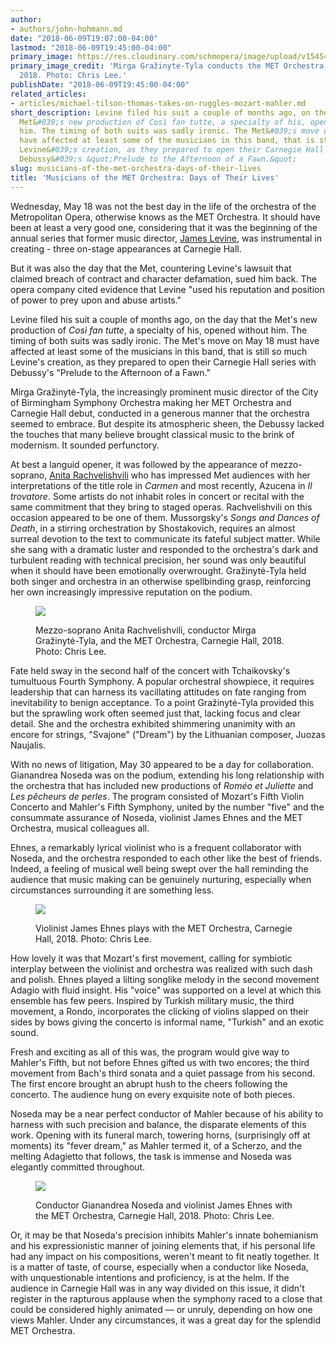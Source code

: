 ```yaml
---
author:
- authors/john-hohmann.md
date: "2018-06-09T19:07:00-04:00"
lastmod: "2018-06-09T19:45:00-04:00"
primary_image: https://res.cloudinary.com/schmopera/image/upload/v1545409169/media/webhook-uploads/1528585355053/sqCH1384301_Original.jpg.jpg
primary_image_credit: 'Mirga Gražinyte-Tyla conducts the MET Orchestra, Carnegie Hall,
  2018. Photo: Chris Lee.'
publishDate: "2018-06-09T19:45:00-04:00"
related_articles:
- articles/michael-tilson-thomas-takes-on-ruggles-mozart-mahler.md
short_description: Levine filed his suit a couple of months ago, on the day that the
  Met&#039;s new production of Così fan tutte, a specialty of his, opened without
  him. The timing of both suits was sadly ironic. The Met&#039;s move on May 18 must
  have affected at least some of the musicians in this band, that is still so much
  Levine&#039;s creation, as they prepared to open their Carnegie Hall series with
  Debussy&#039;s &quot;Prelude to the Afternoon of a Fawn.&quot;
slug: musicians-of-the-met-orchestra-days-of-their-lives
title: 'Musicians of the MET Orchestra: Days of Their Lives'
---
```

Wednesday, May 18 was not the best day in the life of the orchestra of the Metropolitan Opera, otherwise knows as the MET Orchestra. It should have been at least a very good one, considering that it was the beginning of the annual series that former music director, [James Levine](/levines-ugly-exit-the-disposable-met/), was instrumental in creating - three on-stage appearances at Carnegie Hall.

But it was also the day that the Met, countering Levine's lawsuit that claimed breach of contract and character defamation, sued him back. The opera company cited evidence that Levine "used his reputation and position of power to prey upon and abuse artists."

Levine filed his suit a couple of months ago, on the day that the Met's new production of _Così fan tutte_, a specialty of his, opened without him. The timing of both suits was sadly ironic. The Met's move on May 18 must have affected at least some of the musicians in this band, that is still so much Levine's creation, as they prepared to open their Carnegie Hall series with Debussy's "Prelude to the Afternoon of a Fawn."

Mirga Gražinytė-Tyla, the increasingly prominent music director of the City of Birmingham Symphony Orchestra making her MET Orchestra and Carnegie Hall debut, conducted in a generous manner that the orchestra seemed to embrace. But despite its atmospheric sheen, the Debussy lacked the touches that many believe brought classical music to the brink of modernism. It sounded perfunctory.

At best a languid opener, it was followed by the appearance of mezzo-soprano, [Anita Rachvelishvili](/scene/people/anita-rachvelishvili/) who has impressed Met audiences with her interpretations of the title role in _Carmen_ and most recently, Azucena in _Il trovatore_. Some artists do not inhabit roles in concert or recital with the same commitment that they bring to staged operas. Rachvelishvili on this occasion appeared to be one of them. Mussorgsky's _Songs and Dances of Death_, in a stirring orchestration by Shostakovich, requires an almost surreal devotion to the text to communicate its fateful subject matter. While she sang with a dramatic luster and responded to the orchestra's dark and turbulent reading with technical precision, her sound was only beautiful when it should have been emotionally overwrought. Gražinytė-Tyla held both singer and orchestra in an otherwise spellbinding grasp, reinforcing her own increasingly impressive reputation on the podium.

<figure data-type="image">

![](https://res.cloudinary.com/schmopera/image/upload/v1545409169/media/webhook-uploads/1528585494608/CH1384283_Original.jpg.jpg)
<figcaption>Mezzo-soprano Anita Rachvelishvili, conductor Mirga Gražinytė-Tyla, and the MET Orchestra, Carnegie Hall, 2018. Photo: Chris Lee.</figcaption>
</figure>

Fate held sway in the second half of the concert with Tchaikovsky's tumultuous Fourth Symphony. A popular orchestral showpiece, it requires leadership that can harness its vacillating attitudes on fate ranging from inevitability to benign acceptance. To a point Gražinytė-Tyla provided this but the sprawling work often seemed just that, lacking focus and clear detail. She and the orchestra exhibited shimmering unanimity with an encore for strings, "Svajone" ("Dream") by the Lithuanian composer, Juozas Naujalis.

With no news of litigation, May 30 appeared to be a day for collaboration. Gianandrea Noseda was on the podium, extending his long relationship with the orchestra that has included new productions of _Roméo et Juliette_ and _Les pêcheurs de perles_. The program consisted of Mozart's Fifth Violin Concerto and Mahler's Fifth Symphony, united by the number "five" and the consummate assurance of Noseda, violinist James Ehnes and the MET Orchestra, musical colleagues all.

Ehnes, a remarkably lyrical violinist who is a frequent collaborator with Noseda, and the orchestra responded to each other like the best of friends. Indeed, a feeling of musical well being swept over the hall reminding the audience that music making can be genuinely nurturing, especially when circumstances surrounding it are something less.

<figure data-type="image">

![](https://res.cloudinary.com/schmopera/image/upload/v1545409169/media/webhook-uploads/1528585557759/CH1385494_Original.jpg.jpg)
<figcaption>Violinist James Ehnes plays with the MET Orchestra, Carnegie Hall, 2018. Photo: Chris Lee.</figcaption>
</figure>

How lovely it was that Mozart's first movement, calling for symbiotic interplay between the violinist and orchestra was realized with such dash and polish. Ehnes played a lilting songlike melody in the second movement Adagio with fluid insight. His "voice" was supported on a level at which this ensemble has few peers. Inspired by Turkish military music, the third movement, a Rondo, incorporates the clicking of violins slapped on their sides by bows giving the concerto is informal name, "Turkish" and an exotic sound.

Fresh and exciting as all of this was, the program would give way to Mahler's Fifth, but not before Ehnes gifted us with two encores; the third movement from Bach's third sonata and a quiet passage from his second. The first encore brought an abrupt hush to the cheers following the concerto. The audience hung on every exquisite note of both pieces.

Noseda may be a near perfect conductor of Mahler because of his ability to harness with such precision and balance, the disparate elements of this work. Opening with its funeral march, towering horns, (surprisingly off at moments) its "fever dream," as Mahler termed it, of a Scherzo, and the melting Adagietto that follows, the task is immense and Noseda was elegantly committed throughout.

<figure data-type="image">

![](https://res.cloudinary.com/schmopera/image/upload/v1546220235/media/2018/12/CH1385511Original.jpg)<figcaption>Conductor Gianandrea Noseda and violinist James Ehnes with the MET Orchestra, Carnegie Hall, 2018. Photo: Chris Lee.</figcaption> </figure>

Or, it may be that Noseda's precision inhibits Mahler's innate bohemianism and his expressionistic manner of joining elements that, if his personal life had any impact on his compositions, weren't meant to fit neatly together. It is a matter of taste, of course, especially when a conductor like Noseda, with unquestionable intentions and proficiency, is at the helm. If the audience in Carnegie Hall was in any way divided on this issue, it didn't register in the rapturous applause when the symphony raced to a close that could be considered highly animated — or unruly, depending on how one views Mahler. Under any circumstances, it was a great day for the splendid MET Orchestra.